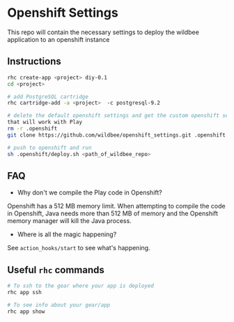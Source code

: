 Openshift Settings
==================
This repo will contain the necessary settings to deploy the wildbee application to an openshift instance

## Instructions
```bash
rhc create-app <project> diy-0.1
cd <project>

# add PostgreSQL cartridge
rhc cartridge-add -a <project>  -c postgresql-9.2

# delete the default openshift settings and get the custom openshift settings
that will work with Play
rm -r .openshift
git clone https://github.com/wildbee/openshift_settings.git .openshift

# push to openshift and run
sh .openshift/deploy.sh <path_of_wildbee_repo>
```

## FAQ
- Why don't we compile the Play code in Openshift?

Openshift has a 512 MB memory limit. When attempting to compile the code in
Openshift, Java needs more than 512 MB of memory and the Openshift memory
manager will kill the Java process.

- Where is all the magic happening?

See `action_hooks/start` to see what's happening.

## Useful `rhc` commands
```bash
# To ssh to the gear where your app is deployed
rhc app ssh

# To see info about your gear/app
rhc app show
```
